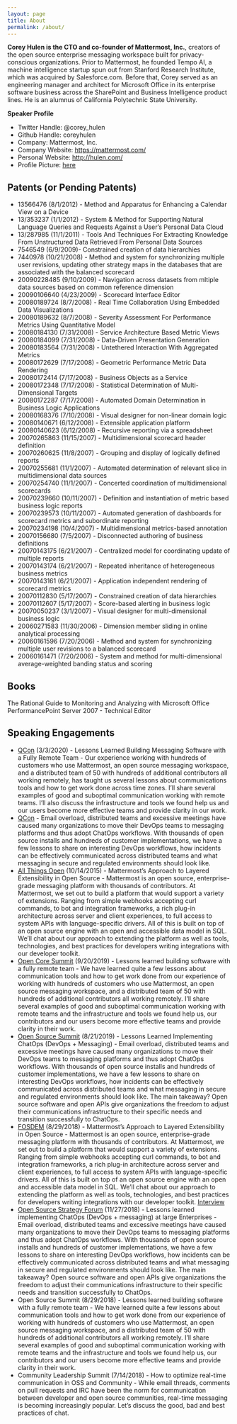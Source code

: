 ```yaml
---
layout: page
title: About
permalink: /about/
---
```


**Corey Hulen is the CTO and co-founder of Mattermost, Inc.**, creators of the open source enterprise messaging workspace built for privacy-conscious organizations. Prior to Mattermost, he founded Tempo AI, a machine intelligence startup spun out from Stanford Research Institute, which was acquired by Salesforce.com. Before that, Corey served as an engineering manager and architect for Microsoft Office in its enterprise software business across the SharePoint and Business Intelligence product lines. He is an alumnus of California Polytechnic State University.

**Speaker Profile**
* Twitter Handle: @corey_hulen
* Github Handle: coreyhulen
* Company: Mattermost, Inc.
* Company Website: https://mattermost.com/
* Personal Website: http://hulen.com/
* Profile Picture: [here](http://hulen.com/images/coreyhulen_headshot.jpg)

Patents (or Pending Patents)
----------------------------

* 13566476 (8/1/2012) - Method and Apparatus for Enhancing a Calendar View on a Device
* 13/353237 (1/1/2012) - System & Method for Supporting Natural Language Queries and Requests Against a User’s Personal Data Cloud
* 13/287985 (11/1/2011) - Tools And Techniques For Extracting Knowledge From Unstructured Data Retrieved From Personal Data Sources
* 7546549 (6/9/2009)- Constrained creation of data hierarchies
* 7440978 (10/21/2008) - Method and system for synchronizing multiple user revisions, updating other strategy maps in the databases that are associated with the balanced scorecard
* 20090228485 (9/10/2009) - Navigation across datasets from mltiple data sources based on common reference dimension
* 20090106640 (4/23/2009) - Scorecard Interface Editor
* 20080189724 (8/7/2008) - Real Time Collaboration Using Embedded Data Visualizations
* 20080189632 (8/7/2008) - Severity Assessment For Performance Metrics Using Quantitative Model
* 20080184130 (7/31/2008) - Service Architecture Based Metric Views
* 20080184099 (7/31/2008) - Data-Driven Presentation Generation
* 20080183564 (7/31/2008) - Untethered Interaction With Aggregated Metrics
* 20080172629 (7/17/2008) - Geometric Performance Metric Data Rendering
* 20080172414 (7/17/2008) - Business Objects as a Service
* 20080172348 (7/17/2008) - Statistical Determination of Multi-Dimensional Targets
* 20080172287 (7/17/2008) - Automated Domain Determination in Business Logic Applications
* 20080168376 (7/10/2008) - Visual designer for non-linear domain logic
* 20080140671 (6/12/2008) - Extensible application platform
* 20080140623 (6/12/2008) - Recursive reporting via a spreadsheet
* 20070265863 (11/15/2007) - Multidimensional scorecard header definition
* 20070260625 (11/8/2007) - Grouping and display of logically defined reports
* 20070255681 (11/1/2007) - Automated determination of relevant slice in multidimensional data sources
* 20070254740 (11/1/2007) - Concerted coordination of multidimensional scorecards
* 20070239660 (10/11/2007) - Definition and instantiation of metric based business logic reports
* 20070239573 (10/11/2007) - Automated generation of dashboards for scorecard metrics and subordinate reporting
* 20070234198 (10/4/2007) - Multidimensional metrics-based annotation
* 20070156680 (7/5/2007) - Disconnected authoring of business definitions
* 20070143175 (6/21/2007) - Centralized model for coordinating update of multiple reports
* 20070143174 (6/21/2007) - Repeated inheritance of heterogeneous business metrics
* 20070143161 (6/21/2007) - Application independent rendering of scorecard metrics
* 20070112830 (5/17/2007) - Constrained creation of data hierarchies
* 20070112607 (5/17/2007) - Score-based alerting in business logic
* 20070050237 (3/1/2007) - Visual designer for multi-dimensional business logic
* 20060271583 (11/30/2006) - Dimension member sliding in online analytical processing
* 20060161596 (7/20/2006) - Method and system for synchronizing multiple user revisions to a balanced scorecard
* 20060161471 (7/20/2006) - System and method for multi-dimensional average-weighted banding status and scoring

Books
-----

The Rational Guide to Monitoring and Analyzing with Microsoft Office 
PerformancePoint Server 2007 - Technical Editor

Speaking Engagements
--------------------

* [QCon](https://qconlondon.com/london2020/presentation/lessons-learned-building-messaging-software-fully-remote-team) (3/3/2020) - Lessons Learned Building Messaging Software with a Fully Remote Team - Our experience working with hundreds of customers who use Mattermost, an open source messaging workspace, and a distributed team of 50 with hundreds of additional contributors all working remotely, has taught us several lessons about communications tools and how to get work done across time zones. I’ll share several examples of good and suboptimal communication working with remote teams. I’ll also discuss the infrastructure and tools we found help us and our users become more effective teams and provide clarity in our work.
* [QCon](https://qconlondon.com/london2020/presentation/lessons-learned-implementing-chatops) - Email overload, distributed teams and excessive meetings have caused many organizations to move their DevOps teams to messaging platforms and thus adopt ChatOps workflows. With thousands of open source installs and hundreds of customer implementations, we have a few lessons to share on interesting DevOps workflows, how incidents can be effectively communicated across distributed teams and what messaging in secure and regulated environments should look like.
* [All Things Open](https://2019.allthingsopen.org/talk/mattermosts-approach-to-layered-extensibility-in-open-source/) (10/14/2015) - Mattermost’s Approach to Layered Extensibility in Open Source - Mattermost is an open source, enterprise-grade messaging platform with thousands of contributors. At Mattermost, we set out to build a platform that would support a variety of extensions. Ranging from simple webhooks accepting curl commands, to bot and integration frameworks, a rich plug-in architecture across server and client experiences, to full access to system APIs with language-specific drivers. All of this is built on top of an open source engine with an open and accessible data model in SQL. We’ll chat about our approach to extending the platform as well as tools, technologies, and best practices for developers writing integrations with our developer toolkit.
* [Open Core Summit](https://opencoresummit2019.sched.com/event/UN9D/room-4-lessons-learned-building-software-with-a-fully-remote-team-corey-hulen-mattermost-inc) (9/20/2019) - Lessons learned building software with a fully remote team - We have learned quite a few lessons about communication tools and how to get work done from our experience of working with hundreds of customers who use Mattermost, an open source messaging workspace, and a distributed team of 50 with hundreds of additional contributors all working remotely. I’ll share several examples of good and suboptimal communication working with remote teams and the infrastructure and tools we found help us, our contributors and our users become more effective teams and provide clarity in their work.
* [Open Source Summit](https://ossna19.sched.com/event/PUTG/lessons-learned-implementing-chatops-devops-messaging-corey-hulen-mattermost) (8/21/2019) - Lessons Learned Implementing ChatOps (DevOps + Messaging) - Email overload, distributed teams and excessive meetings have caused many organizations to move their DevOps teams to messaging platforms and thus adopt ChatOps workflows. With thousands of open source installs and hundreds of customer implementations, we have a few lessons to share on interesting DevOps workflows, how incidents can be effectively communicated across distributed teams and what messaging in secure and regulated environments should look like. The main takeaway? Open source software and open APIs give organizations the freedom to adjust their communications infrastructure to their specific needs and transition successfully to ChatOps.
* [FOSDEM](https://video.fosdem.org/2019/Janson/mattermost_layered_extensibility.webm) (8/29/2018) - Mattermost’s Approach to Layered Extensibility in Open Source - Mattermost is an open source, enterprise-grade messaging platform with thousands of contributors. At Mattermost, we set out to build a platform that would support a variety of extensions. Ranging from simple webhooks accepting curl commands, to bot and integration frameworks, a rich plug-in architecture across server and client experiences, to full access to system APIs with language-specific drivers. All of this is built on top of an open source engine with an open and accessible data model in SQL. We’ll chat about our approach to extending the platform as well as tools, technologies, and best practices for developers writing integrations with our developer toolkit.  [Interview](https://fosdem.org/2019/interviews/corey-hulen/)
* [Open Source Strategy Forum](https://www.finos.org/hubfs/FINOS/OSSF%202018/2018%20Speaker%20Videos/OSSF%202018%20-%20Corey%20Hulen%20-%20HD%20720p.mov) (11/27/2018) - Lessons learned implementing ChatOps (DevOps + messaging) at large Enterprises - Email overload, distributed teams and excessive meetings have caused many organizations to move their DevOps teams to messaging platforms and thus adopt ChatOps workflows. With thousands of open source installs and hundreds of customer implementations, we have a few lessons to share on interesting DevOps workflows, how incidents can be effectively communicated across distributed teams and what messaging in secure and regulated environments should look like. The main takeaway? Open source software and open APIs give organizations the freedom to adjust their communications infrastructure to their specific needs and transition successfully to ChatOps.
* Open Source Summit (8/29/2018) - Lessons learned building software with a fully remote team - We have learned quite a few lessons about communication tools and how to get work done from our experience of working with hundreds of customers who use Mattermost, an open source messaging workspace, and a distributed team of 50 with hundreds of additional contributors all working remotely. I’ll share several examples of good and suboptimal communication working with remote teams and the infrastructure and tools we found help us, our contributors and our users become more effective teams and provide clarity in their work.
* Community Leadership Summit (7/14/2018) - How to optimize real-time communication in OSS and Community - While email threads, comments on pull requests and IRC have been the norm for communication between developer and open source communities, real-time messaging is becoming increasingly popular. Let’s discuss the good, bad and best practices of chat.